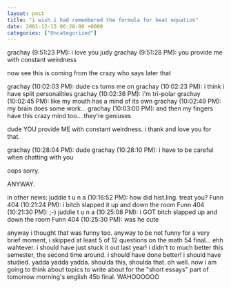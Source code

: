 ```yaml
---
layout: post
title: "i wish i had remembered the formula for heat equation"
date: 2001-12-15 06:28:00 +0000
categories: ["Uncategorized"]
---
```


grachay (9:51:23 PM): i love you judy
grachay (9:51:28 PM): you provide me with constant weirdness

now see this is coming from the crazy who says later that

grachay (10:02:03 PM): dude cs turns me on
grachay (10:02:23 PM): i think i have split personalities
grachay (10:02:36 PM): i'm tri-polar
grachay (10:02:45 PM): like my mouth has a mind of its own
grachay (10:02:49 PM): my brain does some work...
grachay (10:03:00 PM): and then my fingers have this crazy mind too....they're geniuses

dude YOU provide ME with constant weirdness. i thank and love you for that. 

grachay (10:28:04 PM): dude
grachay (10:28:10 PM): i have to be careful when chatting with you

oops sorry.

ANYWAY.

in other news: 
juddie t u n a (10:16:52 PM): how did hist.ling. treat you?
Funn  404 (10:21:24 PM): i bitch slapped it up and down the room
Funn  404 (10:21:30 PM): ;-)
juddie t u n a (10:25:08 PM): i GOT bitch slapped up and down the room
Funn  404 (10:25:30 PM): was he cute

anyway i thought that was funny too. anyway to be not funny for a very brief moment, i skipped at least 5 of 12 questions on the math 54 final... ehh wahtever. i should have just stuck it out last year! i didn't to much better this semester, the second time around. i should have done better! i should have studied. yadda yadda yadda. shoulda this, shoulda that. oh well. now i am going to think about topics to write about for the "short essays" part of tomorrow morning's english 45b final. WAHOOOOOO